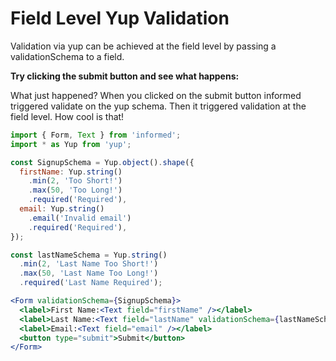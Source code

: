# Field Level Yup Validation

Validation via yup can be achieved at the field level by passing a validationSchema to a field.

**Try clicking the submit button and see what happens:**

<!-- STORY -->

What just happened? When you clicked on the submit button informed triggered validate on the yup schema. 
Then it triggered validation at the field level. How cool is that!

<!-- IDFK Strange issue where i need this commnet or code formatting is messed up -->

```jsx
import { Form, Text } from 'informed';
import * as Yup from 'yup'; 

const SignupSchema = Yup.object().shape({
  firstName: Yup.string()
    .min(2, 'Too Short!')
    .max(50, 'Too Long!')
    .required('Required'),
  email: Yup.string()
    .email('Invalid email')
    .required('Required'),
});

const lastNameSchema = Yup.string()
  .min(2, 'Last Name Too Short!')
  .max(50, 'Last Name Too Long!')
  .required('Last Name Required');

<Form validationSchema={SignupSchema}>
  <label>First Name:<Text field="firstName" /></label>
  <label>Last Name:<Text field="lastName" validationSchema={lastNameSchema}/></label>
  <label>Email:<Text field="email" /></label>
  <button type="submit">Submit</button>
</Form>
```
